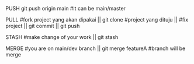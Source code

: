 PUSH
git push origin main  #it can be main/master

PULL
#fork project yang akan dipakai  ||
git clone #project yang dituju ||
#fix project ||
git commit ||
git push

STASH
#make change of your work ||
git stash

MERGE
#you are on main/dev branch ||
git merge featureA #branch will be merge
